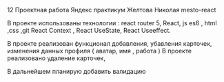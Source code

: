 12 Проектная работа Яндекс практикум  Желтова Николая
mesto-react 

В проекте использованы технологии : react router 5, React, js es6 , html ,css ,git  React Context , React UseState, React Useeffect.

В проекте реализован функционал добавления, убавления карточек, изменения данных профиля ( аватар, имя , работа ) 
В проекте реализовано удаление карточек, 

В дальнейшем планирую добавить валидацию